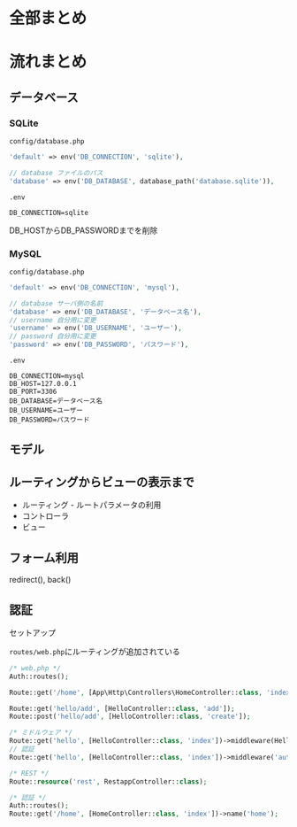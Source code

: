 # 全部まとめ



# 流れまとめ

## データベース

### SQLite

`config/database.php`
```php
'default' => env('DB_CONNECTION', 'sqlite'),
```
```php
// database ファイルのパス
'database' => env('DB_DATABASE', database_path('database.sqlite')),
```

`.env`
```
DB_CONNECTION=sqlite
```
DB_HOSTからDB_PASSWORDまでを削除

### MySQL

`config/database.php`
```php
'default' => env('DB_CONNECTION', 'mysql'),
```
```php
// database サーバ側の名前
'database' => env('DB_DATABASE', 'データベース名'),
// username 自分用に変更
'username' => env('DB_USERNAME', 'ユーザー'),
// password 自分用に変更
'password' => env('DB_PASSWORD', 'パスワード'),
```

`.env`
```
DB_CONNECTION=mysql
DB_HOST=127.0.0.1
DB_PORT=3306
DB_DATABASE=データベース名
DB_USERNAME=ユーザー
DB_PASSWORD=パスワード
```
## モデル

## ルーティングからビューの表示まで

* ルーティング
\- ルートパラメータの利用
* コントローラ
* ビュー

## フォーム利用
redirect(), back()

## 認証
セットアップ

`routes/web.php`にルーティングが追加されている

```php
/* web.php */
Auth::routes();

Route::get('/home', [App\Http\Controllers\HomeController::class, 'index'])->name('home');
```




```php
Route::get('hello/add', [HelloController::class, 'add']);
Route::post('hello/add', [HelloController::class, 'create']);

/* ミドルウェア */
Route::get('hello', [HelloController::class, 'index'])->middleware(HelloMiddleware::class);
// 認証
Route::get('hello', [HelloController::class, 'index'])->middleware('auth');

/* REST */
Route::resource('rest', RestappController::class);

/* 認証 */
Auth::routes();
Route::get('/home', [HomeController::class, 'index'])->name('home');
```